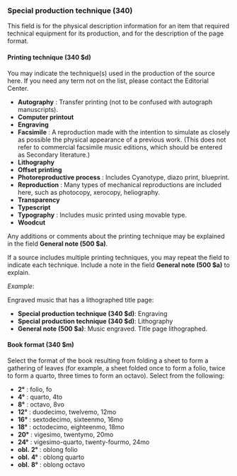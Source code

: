 ### Special production technique (340)

This field is for the physical description information for an item that required technical equipment for its production, and for the description of the page format.

#### Printing technique (340 $d)

You may indicate the technique(s) used in the production of the source here. If you need any term not on the list, please contact the Editorial Center.

- **Autography** : Transfer printing (not to be confused with autograph manuscripts).
- **Computer printout**
- **Engraving**
- **Facsimile** : A reproduction made with the intention to simulate as closely as possible the physical appearance of a previous work. (This does not refer to commercial facsimile music editions, which should be entered as Secondary literature.)
- **Lithography**
- **Offset printing**
- **Photoreproductive process** : Includes Cyanotype, diazo print, blueprint.
- **Reproduction** : Many types of mechanical reproductions are included here, such as photocopy, xerocopy, heliography.
- **Transparency**
- **Typescript**
- **Typography** : Includes music printed using movable type.
- **Woodcut**

Any additions or comments about the printing technique may be explained in the field **General note (500 $a)**.

If a source includes multiple printing techniques, you may repeat the field to indicate each technique. Include a note in the field **General note (500 $a)** to explain.

_Example_:

Engraved music that has a lithographed title page:

- **Special production technique (340 $d)**: Engraving
- **Special production technique (340 $d)**: Lithography
- **General note (500 $a)**: Music engraved. Title page lithographed.

#### Book format (340 $m)

Select the format of the book resulting from folding a sheet to form a gathering of leaves (for example, a sheet folded once to form a folio, twice to form a quarto, three times to form an octavo). Select from the following:

- **2°** : folio, fo
- **4°** : quarto, 4to
- **8°** : octavo, 8vo
- **12°** : duodecimo, twelvemo, 12mo
- **16°** : sextodecimo, sixteenmo, 16mo
- **18°** : octodecimo, eighteenmo, 18mo
- **20°** : vigesimo, twentymo, 20mo
- **24°** : vigesimo-quarto, twenty-fourmo, 24mo
- **obl.**  **2°** : oblong folio
- **obl.**  **4°** : oblong quarto
- **obl.**  **8°** : oblong octavo
